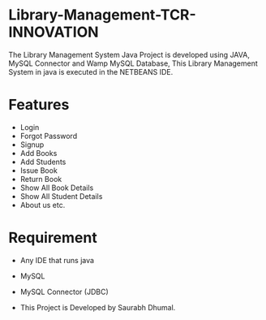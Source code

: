 # Library-Management-TCR-INNOVATION
The Library Management System Java Project is developed using JAVA, MySQL Connector and Wamp MySQL Database, This Library Management System in java is executed in the NETBEANS IDE.

# Features
* Login
* Forgot Password
* Signup
* Add Books
* Add Students
* Issue Book
* Return Book
* Show All Book Details
* Show All Student Details
* About us etc.

# Requirement
* Any IDE that runs java
* MySQL
* MySQL Connector (JDBC)

* This Project is Developed by Saurabh Dhumal.
